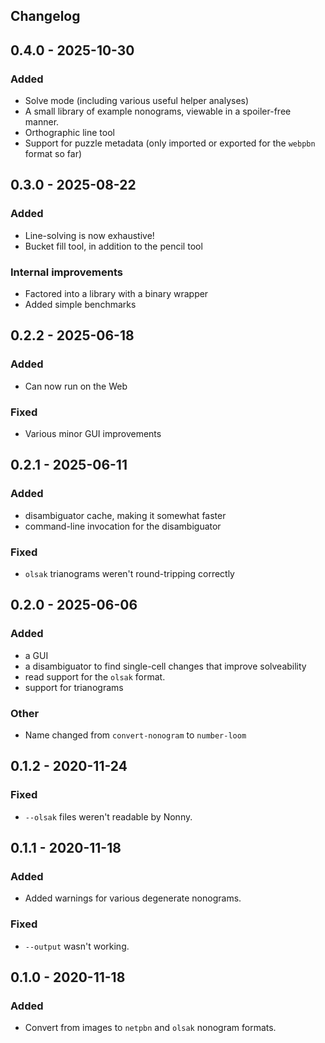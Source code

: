 ## Changelog

## 0.4.0 - 2025-10-30
### Added
 - Solve mode (including various useful helper analyses)
 - A small library of example nonograms, viewable in a spoiler-free manner.
 - Orthographic line tool
 - Support for puzzle metadata (only imported or exported for the `webpbn` format so far)

## 0.3.0 - 2025-08-22
### Added
 - Line-solving is now exhaustive!
 - Bucket fill tool, in addition to the pencil tool
### Internal improvements
 - Factored into a library with a binary wrapper
 - Added simple benchmarks

## 0.2.2 - 2025-06-18
### Added
 - Can now run on the Web
### Fixed
 - Various minor GUI improvements

## 0.2.1 - 2025-06-11
### Added
 - disambiguator cache, making it somewhat faster
 - command-line invocation for the disambiguator
### Fixed
 - `olsak` trianograms weren't round-tripping correctly

## 0.2.0 - 2025-06-06
### Added
 - a GUI
 - a disambiguator to find single-cell changes that improve solveability
 - read support for the `olsak` format.
 - support for trianograms
### Other
 - Name changed from `convert-nonogram` to `number-loom`

## 0.1.2 - 2020-11-24
### Fixed
 - `--olsak` files weren't readable by Nonny.

## 0.1.1 - 2020-11-18
### Added 
 - Added warnings for various degenerate nonograms.
### Fixed
 - `--output` wasn't working.

## 0.1.0 - 2020-11-18
### Added 
 - Convert from images to `netpbn` and `olsak` nonogram formats.